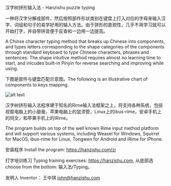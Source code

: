 汉字树拼形输入法 - Hanzishu puzzle typing

一种将汉字分解成部件，然后按照部件形状类别在键盘上打入对应的字母来输入汉字、词组和句子的易学好用的输入方法。由于拼形的直观性，几乎不用学习就可以开始打字，并自带拼音便于反查和一边用一边提高。

 A Chinse character typing method that breaks up Chinese into components, and types letters corresponding to the shape categories of the components through standard keyboard to type Chinese characters, phrases and sentences. The shape intuitive method requires almost no learning time to start, and inlcudes built-in Pinyin for reverse searching and improving while using.

下图是部件与键盘匹配示意图。The following is an illustrative chart of components to keys mapping.

![alt text](https://hanzishu.com/zi/usage_files/image002.png)

汉字树拼形输入法程序建于知名的Rime输入法框架之上，将支持各种系统，包括视窗电脑上的小狼毫，苹果电脑上的鼠须管，Linux上的ibus-rime，安卓手机上的同文，和苹果手机上的iRime。

The program builds on top of the well known Rime input method platform and will support various systems, including Weasel for Windows, Squirrel for MacOS,  ibus-rime for Linux, Tongwen for Android and iRime for iPhone.

安装程序   Install the program:		https://hanzishu.com/zi

打字培训练习	Typing training exercises:	https://hanzishu.com, 从底部选 choose from the bottom: 输入法/Typing。

发明人 Inventor： 王中琪	  john@hanzishu.com
 